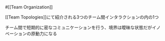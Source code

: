 #[[Team Organization]]

[[Team Topologies]]にて紹介される3つのチーム間インタラクションの内の1つ

チーム間で短期的に密なコミュニケーションを行う、境界は曖昧な状態だがイノベーションの原動力になる